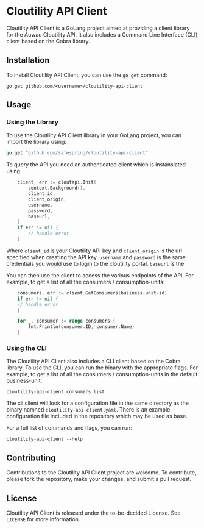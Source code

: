 # Cloutility API Client

Cloutility API Client is a GoLang project aimed at providing a client library for the Auwau Cloutility API. It also includes a Command Line Interface (CLI) client based on the Cobra library.

## Installation

To install Cloutility API Client, you can use the `go get` command:

```
go get github.com/<username>/cloutility-api-client
```

## Usage

### Using the Library

To use the Cloutility API Client library in your GoLang project, you can import the library using:

```go
go get "github.com/safespring/cloutility-api-client"
```

To query the API you need an authenticated client which is instansiated using:

```go
	client, err := cloutapi.Init(
		context.Background(),
		client_id,
		client_origin,
		username,
		password,
		baseurl,
	)
    if err != nil {
        // handle error
    }
```

Where `client_id` is your Cloutility API key and `client_origin` is the url specified when creating the API key. `username` and `password` is the same credentials you would use to login to the cloutility portal. `baseurl` is the 

You can then use the client to access the various endpoints of the API. For example, to get a list of all the consumers / consumption-units:

```go
	consumers, err := client.GetConsumers(business-unit-id)
	if err != nil {
	// handle error
	}

	for _, consumer := range consumers {
        fmt.Println(consumer.ID, consumer.Name)
	}
```

### Using the CLI

The Cloutility API Client also includes a CLI client based on the Cobra library. To use the CLI, you can run the binary with the appropriate flags. For example, to get a list of all the consumers / consumption-units in the default business-unit:

```
cloutility-api-client consumers list 
```

The cli client will look for a configuration file in the same directory as the binary namned `cloutility-api-client.yaml`. There is an example configuration file included in the repository which may be used as base.

For a full list of commands and flags, you can run:

```
cloutility-api-client --help
```

## Contributing

Contributions to the Cloutility API Client project are welcome. To contribute, please fork the repository, make your changes, and submit a pull request.

## License

Cloutility API Client is released under the to-be-decided License. See `LICENSE` for more information.